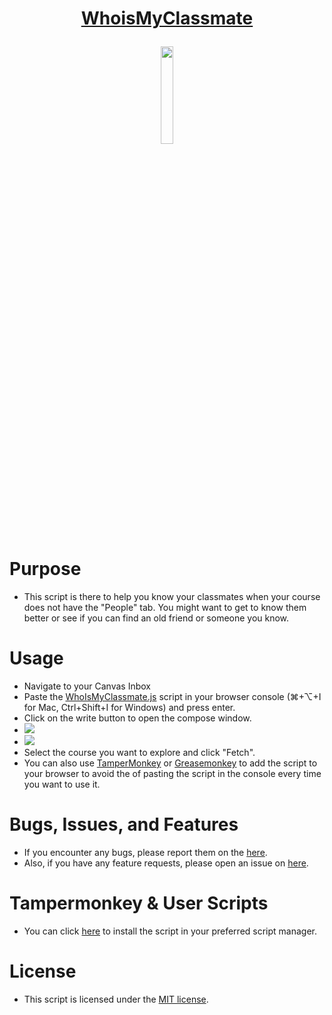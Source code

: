 # <p align="center">  <a href="https://github.com/Oct4Pie/whoismyclassmate">WhoisMyClassmate </a></p>
<p align="center">
<img src="https://drive.google.com/uc?export=download&id=1ngEGFOthlcRLIaL_bokPEtGv-FC3Uk1P" width="20%" style="margin-left: auto; margin-right: auto">
</p>

# Purpose
- This script is there to help you know your classmates when your course does not have the "People" tab. You might want to get to know them better or see if you can find an old friend or someone you know.
# Usage
- Navigate to your Canvas Inbox
- Paste the [WhoIsMyClassmate.js](https://raw.githubusercontent.com/oct4pie/whoismyclassmate/main/WhoIsMyClassmate.js) script in your browser console (⌘+⌥+I for Mac, Ctrl+Shift+I for Windows) and press enter.
- Click on the write button to open the compose window.
- ![](https://drive.google.com/uc?export=download&id=13XtNYrqheVqHnqSKhE9Ua_T8NSeH-_8S)
- ![](https://drive.google.com/uc?export=download&id=1t_baoOjqnahVc6Mey1ltCAoPKAfWWHvf)
- Select the course you want to explore and click "Fetch".
- You can also use [TamperMonkey](https://www.tampermonkey.net/) or [Greasemonkey](https://addons.mozilla.org/en-US/firefox/addon/748) to add the script to your browser to avoid the of pasting the script in the console every time you want to use it.
# Bugs, Issues, and Features
 - If you encounter any bugs, please report them on the [here](https://github.com/Oct4Pie/whoismyclassmate/issues).
 - Also, if you have any feature requests, please open an issue on  [here](https://github.com/Oct4Pie/whoismyclassmate/issues).

# Tampermonkey & User Scripts
 - You can click [here](https://greasyfork.org/en/scripts/443503-whoismyclassmate) to install the script in your preferred script manager.
  
# License
- This script is licensed under the [MIT license](https://raw.githubusercontent.com/oct4pie/whoismyclassmate/main/LICENSE).

